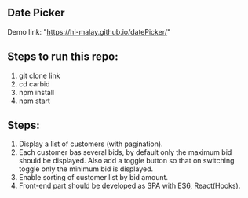 ## Date Picker

Demo link: "https://hi-malay.github.io/datePicker/"


## Steps to run this repo:
1. git clone link 
2. cd carbid
3. npm install
4. npm start


## Steps:
1. Display a list of customers (with pagination).
2. Each customer bas several bids, by default only the maximum bid
should be displayed. Also add a toggle button so that on switching
toggle only the minimum bid is displayed.
3. Enable sorting of customer list by bid amount.
4. Front-end part should be developed as SPA with ES6, React(Hooks).

